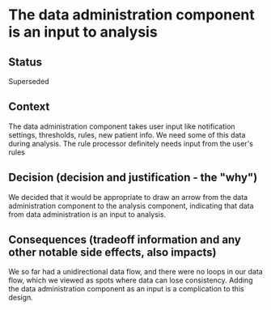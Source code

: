 # The data administration component is an input to analysis

## Status

Superseded

## Context

The data administration component takes user input like notification settings, thresholds, rules, new patient info. We need some of this data
during analysis. The rule processor definitely needs input from the user's rules

## Decision (decision and justification - the "why")

We decided that it would be appropriate to draw an arrow from the data administration component to the analysis component, indicating that 
data from data administration is an input to analysis.

## Consequences (tradeoff information and any other notable side effects, also impacts)
We so far had a unidirectional data flow, and there were no loops in our data flow, which we viewed as spots where data can lose consistency.
Adding the data administration component as an input is a complication to this design.
